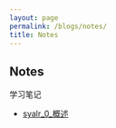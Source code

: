 ```yaml
---
layout: page
permalink: /blogs/notes/
title: Notes
---
```


## Notes
学习笔记

- [syalr_0_概述](./sylar_0_概述)


